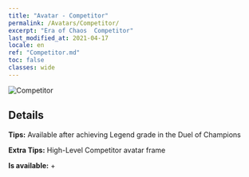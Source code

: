 ```yaml
---
title: "Avatar - Competitor"
permalink: /Avatars/Competitor/
excerpt: "Era of Chaos  Competitor"
last_modified_at: 2021-04-17
locale: en
ref: "Competitor.md"
toc: false
classes: wide
---
```

 ![Competitor](/images/a/avatarFrame_2.png)

## Details

 **Tips:** Available after achieving Legend grade in the Duel of Champions 

 **Extra Tips:** High-Level Competitor avatar frame 

 **Is available:**  + 

